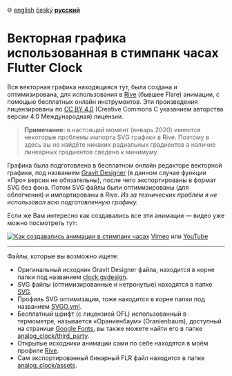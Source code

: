:globe_with_meridians:  [english](README.md)	[český](README.cz.md)	**<u>русский</u>**

# Векторная графика использованная в стимпанк часах Flutter Clock

Вся векторная графика находящаяся тут, была создана и оптимизирована, для использования в [Rive](https://rive.app) (бывшее Flare) анимации, с помощью бесплатных онлайн инструментов. Эти произведения лицензированы по [CC BY 4.0](https://creativecommons.org/licenses/by/4.0/deed.ru) (Creative Commons С указанием авторства версии 4.0 Международная) лицензии.
> **Примечание:** в настоящий момент (январь 2020) имеются некоторые проблемы импорта SVG графики в Rive. Поэтому в здесь вы не найдёте никаких радиальных градиентов а наличие линеарных градиентов сведено к минимуму.

Графика была подготовлена в бесплатном онлайн редакторе векторной графики, под названием [Gravit Designer](https://www.designer.io/) (в данном случае функции «Про» версии не обязательны), после чего экспортированы в формат SVG без фона. Потом SVG файлы были оптимизированы (для облегчения) и импортированы в Rive. *Из за технических проблем я не использовал всю подготовленную графику.*

Если же Вам интересно как создавались все эти анимации — видео уже можно посмотреть тут:

[![Как создавались анимации в стимпанк часах](https://i.vimeocdn.com/video/848054930_1280x720.jpg)](https://vimeo.com/tsinis/flutterclockanimations)
[Vimeo](https://vimeo.com/tsinis/futterclockanimations) или [YouTube](https://www.youtube.com/watch?v=_9d7O9PfX3s)

----

Файлы, которые вы возможно ищете:
* Оригинальный исходник Gravit Designer файла, находится в корне папки под названием [clock.gvdesign](clock.gvdesign).
* SVG файлы (оптимизированные и нетронутые) находятся в папке [SVG](./svg).
* Профиль SVG оптимизации, тоже находится в корне папки под названием [SVGO.yml](svgo.yml).
* Бесплатный шрифт (с лицензией OFL) использованный в термометре, называется «Ораниенбаум» (Oranienbaum), доступный на странице [Google Fonts](https://fonts.google.com/specimen/Oranienbaum), вы также можете найти его в папке [analog_clock/third_party](../analog_clock/third_party/).
* Открытые исходники анимации сами по себе находятся в моём профиле [Rive](https://rive.app/a/tsinis).
* Сам экспортированный бинарный FLR файл находится в папке [analog_clock/assets](../analog_clock/assets/).
